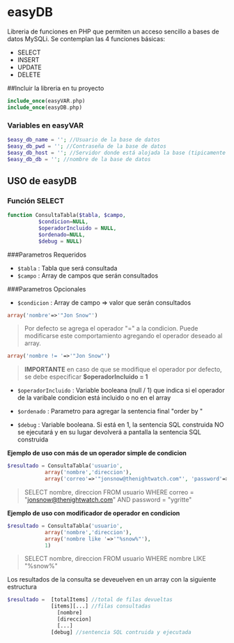# easyDB
Libreria de funciones en PHP que permiten un acceso sencillo a bases de datos MySQLi. Se contemplan las 4 funciones básicas:
- SELECT
- INSERT
- UPDATE
- DELETE

##Incluir la libreria en tu proyecto

```php
include_once(easyVAR.php)
include_once(easyDB.php)
```
### Variables en easyVAR

```php
$easy_db_name = ''; //Usuario de la base de datos
$easy_db_pwd = ''; //Contraseña de la base de datos
$easy_db_host = ''; //Servidor donde está alojada la base (tipicamente localhost)
$easy_db_db = ''; //nombre de la base de datos
```
## USO de easyDB
### Función SELECT
```php
function ConsultaTabla($tabla, $campo, 
          $condicion=NULL, 
          $operadorIncluido = NULL, 
          $ordenado=NULL, 
          $debug = NULL)
```
###Parametros Requeridos

- `$tabla` : Tabla que será consultada
- `$campo` : Array de campos que serán consultados

###Parametros Opcionales

- `$condicion` : Array de campo => valor que serán consultados
 
```php
array('nombre'=>'"Jon Snow"')
```

>Por defecto se agrega el operador "=" a la condicion. Puede modificarse este comportamiento agregando el operador deseado al array.

```php
array('nombre != '=>'"Jon Snow"')
```
>**IMPORTANTE** en caso de que se modifique el operador por defecto, se debe especificar **$operadorIncluido = 1**

- `$operadorIncluido` : Variable booleana (null / 1) que indica si el operador de la varibale condicion está incluido o no en el array

- `$ordenado` : Parametro para agregar la sentencia final "order by "

- `$debug` : Variable booleana. Si está en 1, la sentencia SQL construida NO se ejecutará y en su lugar devolverá a pantalla la sentencia SQL construida

**Ejemplo de uso con más de un operador simple de condicion**

```php
$resultado = ConsultaTabla('usuario',
            array('nombre','direccion'), 
            array('correo'=>'"jonsnow@thenightwatch.com"', 'password'=>'"ygritte"'));
```
>SELECT nombre, direccion FROM usuario WHERE correo = "jonsnow@thenightwatch.com" AND password = "ygritte"

**Ejemplo de uso con modificador de operador en condicion**
```php
$resultado = ConsultaTabla('usuario', 
            array('nombre','direccion'),
            array('nombre like '=>'"%snow%"'),
            1)
```
>SELECT nombre, direccion FROM usuario WHERE nombre LIKE "%snow%"

Los resultados de la consulta se deveuelven en un array con la siguiente estructura
```php
$resultado =  [totalItems] //total de filas devueltas
              [items][...] //filas consultadas
                [nombre]
                [direccion]
                [...]
              [debug] //sentencia SQL contruida y ejecutada
```